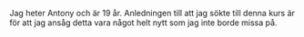 Jag heter Antony och är 19 år. 
Anledningen till att jag sökte till denna kurs är för att jag ansåg detta vara något helt nytt som jag inte borde missa på.
